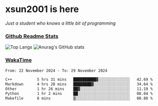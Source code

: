 # xsun2001 is here

*Just a student who knows a little bit of programming*

### [Github Readme Stats](https://github.com/anuraghazra/github-readme-stats)

![Top Langs](https://github-readme-stats.vercel.app/api/top-langs/?username=xsun2001&layout=compact&theme=radical) ![Anurag's GitHub stats](https://github-readme-stats.vercel.app/api?username=xsun2001&show_icons=true&theme=radical)

### [WakaTime](https://wakatime.com)

<!--START_SECTION:waka-->

```txt
From: 22 November 2024 - To: 29 November 2024

C++           5 hrs 31 mins   ██████████▓░░░░░░░░░░░░░░   42.69 %
Markdown      4 hrs 28 mins   ████████▓░░░░░░░░░░░░░░░░   34.64 %
Other         1 hr 26 mins    ██▓░░░░░░░░░░░░░░░░░░░░░░   11.19 %
Python        1 hr 2 mins     ██░░░░░░░░░░░░░░░░░░░░░░░   08.04 %
Makefile      6 mins          ▒░░░░░░░░░░░░░░░░░░░░░░░░   00.80 %
```

<!--END_SECTION:waka-->
